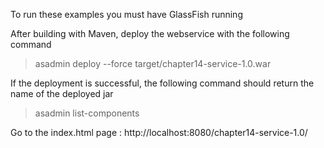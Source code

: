 To run these examples you must have GlassFish running

After building with Maven, deploy the webservice with the following command
> asadmin deploy --force target/chapter14-service-1.0.war

If the deployment is successful, the following command should return the name of the deployed jar
> asadmin list-components

Go to the index.html page : http://localhost:8080/chapter14-service-1.0/